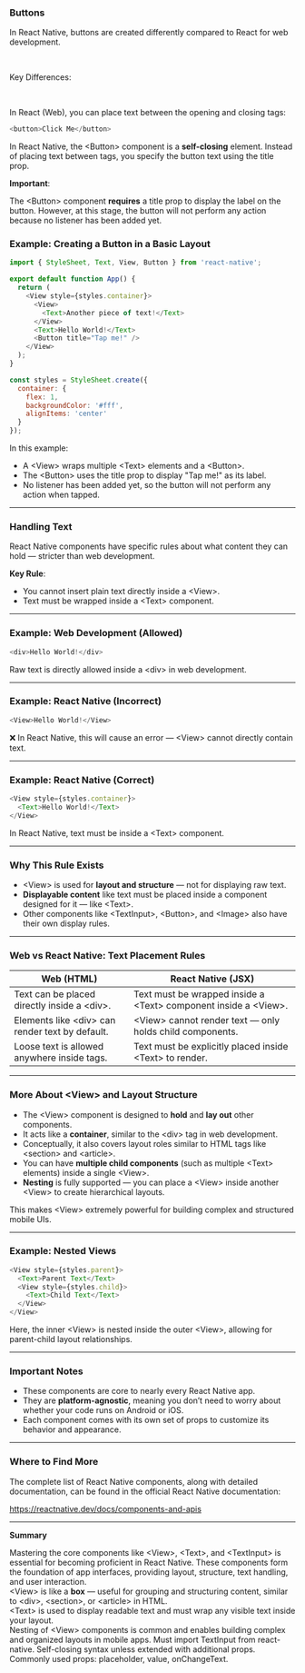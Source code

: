 ### Buttons

In React Native, buttons are created differently compared to React for web development.  

<br>

<span class="emphasis">Key Differences</span>:  

<br>

In React (<span class="emphasis">Web</span>), you can place text <span class="emphasis">between</span> the <span class="secondEmphasis">opening</span> and <span class="secondEmphasis">closing</span> tags:

```javascript
<button>Click Me</button>
```

In React Native, the <span class="codeSnip">&lt;Button&gt;</span> component is a **self-closing** element.
Instead of placing text between tags, you specify the button text using the <span class="codeSnip">title</span> prop.

**Important**:

The <span class="codeSnip">&lt;Button&gt;</span> component **requires** a <span class="codeSnip">title</span> prop to display the label on the button.
However, at this stage, the button will not perform any action because no listener has been added yet.

### Example: Creating a Button in a Basic Layout

```javascript
import { StyleSheet, Text, View, Button } from 'react-native';

export default function App() {
  return (
    <View style={styles.container}>
      <View>
        <Text>Another piece of text!</Text>
      </View>
      <Text>Hello World!</Text>
      <Button title="Tap me!" />
    </View>
  );
}

const styles = StyleSheet.create({
  container: {
    flex: 1,
    backgroundColor: '#fff',
    alignItems: 'center'
  }
});
```

In this example:
- A <span class="codeSnip">&lt;View&gt;</span> wraps multiple <span class="codeSnip">&lt;Text&gt;</span> elements and a <span class="codeSnip">&lt;Button&gt;</span>.
- The <span class="codeSnip">&lt;Button&gt;</span> uses the <span class="codeSnip">title</span> prop to display "Tap me!" as its label.
- No listener has been added yet, so the button will not perform any action when tapped.

---

### Handling Text

React Native components have specific rules about what content they can hold — stricter than web development.

**Key Rule**:

- You cannot insert plain text directly inside a <span class="codeSnip">&lt;View&gt;</span>.
- Text must be wrapped inside a <span class="codeSnip">&lt;Text&gt;</span> component.

---

### Example: Web Development (Allowed)

```javascript
<div>Hello World!</div>
```

Raw text is directly allowed inside a <span class="codeSnip">&lt;div&gt;</span> in web development.

---

### Example: React Native (Incorrect)

```javascript
<View>Hello World!</View>
```

❌ In React Native, this will cause an error — <span class="codeSnip">&lt;View&gt;</span> cannot directly
contain text.

---

### Example: React Native (Correct)

```javascript
<View style={styles.container}>
  <Text>Hello World!</Text>
</View>
```

In React Native, text must be inside a <span class="codeSnip">&lt;Text&gt;</span> component.

---

### Why This Rule Exists

- <span class="codeSnip">&lt;View&gt;</span> is used for **layout and structure** — not for displaying raw
  text.
- **Displayable content** like text must be placed inside a component designed for it — like
  <span class="codeSnip">&lt;Text&gt;</span>.
- Other components like <span class="codeSnip">&lt;TextInput&gt;</span>,
  <span class="codeSnip">&lt;Button&gt;</span>, and <span class="codeSnip">&lt;Image&gt;</span> also have
  their own display rules.

---

### Web vs React Native: Text Placement Rules

<table class="notesTable">
  <thead>
    <tr class="tableHeader">
      <th class="tableCellHeader">Web (HTML)</th>
      <th class="tableCellHeader">React Native (JSX)</th>
    </tr>
  </thead>
  <tbody>
    <tr class="tableRow">
      <td class="tableCell">Text can be placed directly inside a <span class="codeSnip">&lt;div&gt;</span>.</td>
      <td class="tableCell">Text must be wrapped inside a <span class="codeSnip">&lt;Text&gt;</span> component inside a <span class="codeSnip">&lt;View&gt;</span>.</td>
    </tr>
    <tr class="tableRow">
      <td class="tableCell">Elements like <span class="codeSnip">&lt;div&gt;</span> can render text by default.</td>
      <td class="tableCell"><span class="codeSnip">&lt;View&gt;</span> cannot render text — only holds child components.</td>
    </tr>
    <tr class="tableRow">
      <td class="tableCell">Loose text is allowed anywhere inside tags.</td>
      <td class="tableCell">Text must be explicitly placed inside <span class="codeSnip">&lt;Text&gt;</span> to render.</td>
    </tr>
  </tbody>
</table>

---

### More About <span class="codeSnip">&lt;View&gt;</span> and Layout Structure

- The <span class="codeSnip">&lt;View&gt;</span> component is designed to **hold** and **lay out** other
  components.
- It acts like a **container**, similar to the <span class="codeSnip">&lt;div&gt;</span> tag in web
  development.
- Conceptually, it also covers layout roles similar to HTML tags like
  <span class="codeSnip">&lt;section&gt;</span> and <span class="codeSnip">&lt;article&gt;</span>.
- You can have **multiple child components** (such as multiple <span class="codeSnip">&lt;Text&gt;</span>
  elements) inside a single <span class="codeSnip">&lt;View&gt;</span>.
- **Nesting** is fully supported — you can place a <span class="codeSnip">&lt;View&gt;</span> inside another
  <span class="codeSnip">&lt;View&gt;</span> to create hierarchical layouts.

This makes <span class="codeSnip">&lt;View&gt;</span> extremely powerful for building complex and
structured mobile UIs.

---

### Example: Nested Views

```javascript
<View style={styles.parent}>
  <Text>Parent Text</Text>
  <View style={styles.child}>
    <Text>Child Text</Text>
  </View>
</View>
```

Here, the inner <span class="codeSnip">&lt;View&gt;</span> is nested inside the outer
<span class="codeSnip">&lt;View&gt;</span>, allowing for parent-child layout relationships.

---

### Important Notes

- These components are core to nearly every React Native app.
- They are **platform-agnostic**, meaning you don’t need to worry about whether your code runs on Android or
  iOS.
- Each component comes with its own set of props to customize its behavior and appearance.

---

### Where to Find More

The complete list of React Native components, along with detailed documentation, can be found in the official
React Native documentation:

<span class="emphasis">https://reactnative.dev/docs/components-and-apis</span>

---

**Summary**

Mastering the core components like <span class="codeSnip">&lt;View&gt;</span>,
<span class="codeSnip">&lt;Text&gt;</span>, and <span class="codeSnip">&lt;TextInput&gt;</span> is essential
for becoming proficient in React Native. These components form the foundation of app interfaces, providing
layout, structure, text handling, and user interaction.  
<span class="codeSnip">&lt;View&gt;</span> is like a **box** — useful for grouping and structuring content,
similar to <span class="codeSnip">&lt;div&gt;</span>, <span class="codeSnip">&lt;section&gt;</span>, or
<span class="codeSnip">&lt;article&gt;</span> in HTML.  
<span class="codeSnip">&lt;Text&gt;</span> is used to display readable text and must wrap any visible text
inside your layout.  
Nesting of <span class="codeSnip">&lt;View&gt;</span> components is common and enables building complex and
organized layouts in mobile apps.
Must import <span class="codeSnip">TextInput</span> from <span class="codeSnip">react-native</span>.
Self-closing syntax unless extended with additional props.
Commonly used props: <span class="codeSnip">placeholder</span>, <span class="codeSnip">value</span>, <span class="codeSnip">onChangeText</span>.